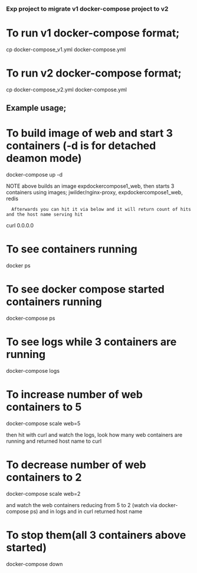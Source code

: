 ### Exp project to migrate v1 docker-compose project to v2

# To run v1 docker-compose format;  
   cp docker-compose_v1.yml docker-compose.yml

# To run v2 docker-compose format;  
   cp docker-compose_v2.yml docker-compose.yml


## Example usage;
# To build image of web and start 3 containers (-d is for detached deamon mode)
   docker-compose up -d

 NOTE above builds an image expdockercompose1_web, 
      then starts 3 containers using images; jwilder/nginx-proxy, expdockercompose1_web, redis

      Afterwards you can hit it via below and it will return count of hits and the host name serving hit
  curl 0.0.0.0  
  
# To see containers running
   docker ps

# To see docker compose started containers running
   docker-compose ps

# To see logs while 3 containers are running
   docker-compose logs

# To increase number of web containers to 5
   docker-compose scale web=5

  then hit with curl and watch the logs, look how many web containers are running and returned host name to curl

# To decrease number of web containers to 2
   docker-compose scale web=2

 and watch the web containers reducing from 5 to 2 (watch via docker-compose ps) and in logs and in curl returned host name

# To stop them(all 3 containers above started)
   docker-compose down

